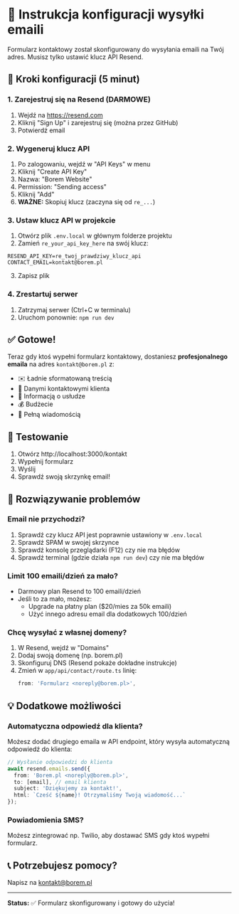 # 📧 Instrukcja konfiguracji wysyłki emaili

Formularz kontaktowy został skonfigurowany do wysyłania emaili na Twój adres. Musisz tylko ustawić klucz API Resend.

## 🚀 Kroki konfiguracji (5 minut)

### 1. Zarejestruj się na Resend (DARMOWE)
1. Wejdź na https://resend.com
2. Kliknij "Sign Up" i zarejestruj się (można przez GitHub)
3. Potwierdź email

### 2. Wygeneruj klucz API
1. Po zalogowaniu, wejdź w "API Keys" w menu
2. Kliknij "Create API Key"
3. Nazwa: "Borem Website"
4. Permission: "Sending access"
5. Kliknij "Add"
6. **WAŻNE:** Skopiuj klucz (zaczyna się od `re_...`)

### 3. Ustaw klucz API w projekcie
1. Otwórz plik `.env.local` w głównym folderze projektu
2. Zamień `re_your_api_key_here` na swój klucz:

```env
RESEND_API_KEY=re_twoj_prawdziwy_klucz_api
CONTACT_EMAIL=kontakt@borem.pl
```

3. Zapisz plik

### 4. Zrestartuj serwer
1. Zatrzymaj serwer (Ctrl+C w terminalu)
2. Uruchom ponownie: `npm run dev`

## ✅ Gotowe!

Teraz gdy ktoś wypełni formularz kontaktowy, dostaniesz **profesjonalnego emaila** na adres `kontakt@borem.pl` z:

- ✉️ Ładnie sformatowaną treścią
- 📱 Danymi kontaktowymi klienta  
- 🎯 Informacją o usłudze
- 💰 Budżecie
- 💬 Pełną wiadomością

## 📝 Testowanie

1. Otwórz http://localhost:3000/kontakt
2. Wypełnij formularz
3. Wyślij
4. Sprawdź swoją skrzynkę email!

## 🔧 Rozwiązywanie problemów

### Email nie przychodzi?
1. Sprawdź czy klucz API jest poprawnie ustawiony w `.env.local`
2. Sprawdź SPAM w swojej skrzynce
3. Sprawdź konsolę przeglądarki (F12) czy nie ma błędów
4. Sprawdź terminal (gdzie działa `npm run dev`) czy nie ma błędów

### Limit 100 emaili/dzień za mało?
- Darmowy plan Resend to 100 emaili/dzień
- Jeśli to za mało, możesz:
  - Upgrade na płatny plan ($20/mies za 50k emaili)
  - Użyć innego adresu email dla dodatkowych 100/dzień

### Chcę wysyłać z własnej domeny?
1. W Resend, wejdź w "Domains"
2. Dodaj swoją domenę (np. borem.pl)
3. Skonfiguruj DNS (Resend pokaże dokładne instrukcje)
4. Zmień w `app/api/contact/route.ts` linię:
   ```typescript
   from: 'Formularz <noreply@borem.pl>',
   ```

## 💡 Dodatkowe możliwości

### Automatyczna odpowiedź dla klienta?
Możesz dodać drugiego emaila w API endpoint, który wysyła automatyczną odpowiedź do klienta:

```typescript
// Wysłanie odpowiedzi do klienta
await resend.emails.send({
  from: 'Borem.pl <noreply@borem.pl>',
  to: [email], // email klienta
  subject: 'Dziękujemy za kontakt!',
  html: `Cześć ${name}! Otrzymaliśmy Twoją wiadomość...`
});
```

### Powiadomienia SMS?
Możesz zintegrować np. Twilio, aby dostawać SMS gdy ktoś wypełni formularz.

## 📞 Potrzebujesz pomocy?
Napisz na kontakt@borem.pl

---

**Status:** ✅ Formularz skonfigurowany i gotowy do użycia!
